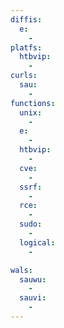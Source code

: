 ```yaml
---
diffis:
  e:
    -
platfs:
  htbvip:
    -
curls:
  sau:
    -
functions:
  unix:
    -
  e:
    -
  htbvip:
    -
  cve:
    -
  ssrf:
    -
  rce:
    -
  sudo:
    -
  logical:
    -

wals:
  sauwu:
    -
  sauvi:
    -
---
```

